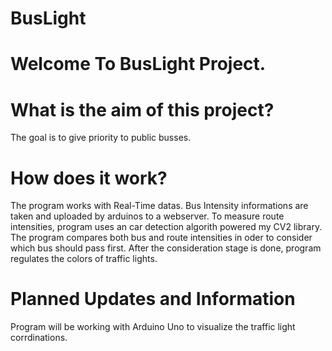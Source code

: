 # BusLight
<h1>Welcome To BusLight Project.</h1>
<h1>What is the aim of this project?</h1>
<p1>The goal is to give priority to public busses.</p1>
<h1>How does it work?</h1>
<p1>The program works with Real-Time datas. Bus Intensity informations are taken and uploaded by arduinos to a webserver. To measure route intensities, program uses an car detection algorith powered my CV2 library. The program compares both bus and route intensities in oder to consider which bus should pass first. After the consideration stage is done, program regulates the colors of traffic lights.</p1>
<h1>Planned Updates and Information</h1>
<p1>Program will be working with Arduino Uno to visualize the traffic light corrdinations.</p1>
